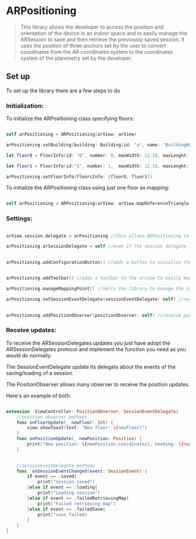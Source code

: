 
#  ARPositioning

  

  

>This library allows the developer to access the position and orientation of the device in an indoor space and to easily manage the ARSession to save and then retrieve the previously saved session. It uses the position of three anchors set by the user to convert coordinates from the AR coordinates system to the coordinates system of the planimetry set by the developer.

  

  

  

## Set up

To set up the library there are a few steps to do

  

### Initialization:

To initialize the ARPositioning class specifying floors:

  

```swift

self.arPositioning = ARPositioning(arView: arView)

arPositioning.setBuilding(building: Building(id: "a", name: "BuildingName", coord: CLLocationCoordinate2D(latitude: 43.779845104199524, longitude: 7.670822335471198)))

let floor0 = FloorInfo(id: "0", number: 0, maxWidth: 12.16, maxLenght: 13.75, floorPlan: UIImage(named: "floorplan")!, mapReferenceTriangle: Triangle(point1: CGPoint(x: 670,y: 1365), point2: CGPoint(x: 1030, y: 1360), point3: CGPoint(x: 1026, y: 968)), height: 3)

let floor1 = FloorInfo(id:"1", number: 1,  maxWidth: 12.16, maxLenght: 13.75, floorPlan: UIImage(named: "floorplan")!, mapReferenceTriangle: Triangle(point1: CGPoint(x: 670,y: 1365), point2: CGPoint(x: 1030, y: 1360), point3: CGPoint(x: 1026, y: 968)),height: 3)

arPositioning.setFloorInfo(floorsInfo: [floor0, floor1])

```

  

To initialize the ARPositioning class using just one floor as mapping:

  

```swift

self.arPositioning = ARPositioning(arView: arView,mapReferenceTriangle: Triangle(point1: CGPoint(x: 670,y: 1365), point2: CGPoint(x: 1030, y: 1360), point3: CGPoint(x: 1026, y: 968)))

```

### Settings:

```swift

arView.session.delegate = arPositioning //this allows ARPositioning to act as intermediary between ARKit and your application

arPositioning.arSessionDelegate = self //even if the session delegate is set as arPositioning you can specify your class as one, because ARPositioning will send you all the updates
 

arPositioning.addConfigurationButton() //adds a button to visualize the mapping points on the planimetry for each specified floor


arPositioning.addToolbar() //adds a toolbar to the arview to easily manage session load and save

arPositioning.manageMappingPoint() //tells the library to manage the insertion of the mapping points

arPositioning.setSessionEventDelegate(sessionEventDelegate: self) //receive session status updates
 

arPositioning.addPositionObserver(positionObserver: self) //receive position updates

```

  

### Receive updates:

To receive the ARSessionDelegates updates you just have adopt the ARSessionDelegates protocol and implement the function you need as you would do normally.

  

The SessionEventDelegate update its delegate about the events of the saving/loading of a session.

The PositionObserver allows many observer to receive the position updates.

Here's an example of both:

  

```swift

extension  ViewController: PositionObserver, SessionEventDelegate{
    //position observer methods
    func onFloorUpdate(_ newFloor: Int) {
        view.showToast(text: "New floor: \(newFloor)")
    }
    func onPositionUpdate(_ newPosition: Position) {
        print("New position: \(newPosition.coordinates), heading: \(newPosition.heading)")
    }

  
    //SessionEventDelegate methods
    func  onSessionEventChanged(event: SessionEvent) {
        if event == .saved{
            print("session saved")
        }else if event == .loading{
            print("Loading session")
        }else if event == .failedRetrievingMap{
            print("Failed retrieving map")
        }else if event == .failedSave{
            print("save failed)
        }
    }
}
```
